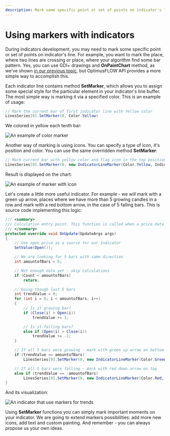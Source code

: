 ```yaml
---
description: Mark some specific point or set of points on indicator's line
---
```


# Using markers with indicators

During indicators development, you may need to mark some specific point or set of points on indicator's line. For example, you want to mark the place, where two lines are crossing or place, where your algorithm find some bar pattern. Yes, you can use GDI+ drawings and **OnPaintChart** method, as we've shown [in our previous topic](indicator-with-custom-painting-gdi.md), but OptimusFLOW API provides a more simple way to accomplish this.

Each indicator line contains method **SetMarker**, which allows you to assign some special style for the particular element in your indicator's line buffer. The most simple way is marking it via a specified color. This is an example of usage:

```csharp
// Mark the current bar of first indicator line with Yellow color
LinesSeries[0].SetMarker(0, Color.Yellow)
```

We colored in yellow each tenth bar:

![An example of color marker](../.gitbook/assets/each10.png)

Another way of marking is using icons. You can specify a type of icon, it's position and color. You can use the same overridden method **SetMarker**:

```csharp
// Mark current bar with yellow color and flag icon in the top position
LinesSeries[0].SetMarker(0, new IndicatorLineMarker(Color.Yellow, IndicatorLineMarkerIconType.Flag));
```

Result is displayed on the chart:

![An example of marker with icon](../.gitbook/assets/each10-flag.png)

Let's create a little more useful indicator. For example - we will mark with a green up arrow, places where we have more than 5 growing candles in a row and mark with a red bottom arrow, in the case of 5 falling bars. This is source code implementing this logic:

```csharp
/// <summary>
/// Calculation entry point. This function is called when a price data updates. 
/// </summary>
protected override void OnUpdate(UpdateArgs args)
{
    // Use open price as a source for our indicator
    SetValue(Open());

    // We are looking for 5 bars with same direction
    int amountofBars = 5;

    // Not enough data yet - skip calculations
    if (Count < amountofBars)
        return;

    // Going though last 5 bars
    int trendValue = 0;
    for (int i = 0; i < amountofBars; i++)
    {
        // Is it growing bar?
        if (Close(i) > Open(i))
            trendValue += 1;

        // Is it falling bars?
        else if (Open(i) > Close(i))
            trendValue += -1;
    }

    // If all 5 bars were growing - mark with green up arrow on bottom
    if (trendValue == amountofBars)
        LinesSeries[0].SetMarker(0, new IndicatorLineMarker(Color.Green, bottomIcon: IndicatorLineMarkerIconType.UpArrow));

    // If all 5 bars were falling - mark with red down arrow on top
    else if (trendValue == -amountofBars)
        LinesSeries[0].SetMarker(0, new IndicatorLineMarker(Color.Red, upperIcon: IndicatorLineMarkerIconType.DownArrow));
}
```

And its visualization:

![An indicator that use markers for trends](../.gitbook/assets/full-code.png)

Using **SetMarker** functions you can simply mark important moments on your indicator. We are going to extend markers possibilities: add more new icons, add text and custom painting. And remember - you can always propose us your own ideas.

